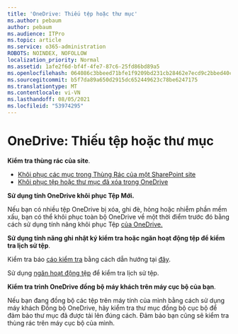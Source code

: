 ```yaml
---
title: 'OneDrive: Thiếu tệp hoặc thư mục'
ms.author: pebaum
author: pebaum
ms.audience: ITPro
ms.topic: article
ms.service: o365-administration
ROBOTS: NOINDEX, NOFOLLOW
localization_priority: Normal
ms.assetid: 1afe2f6d-bf4f-4fe7-87c6-25fd86bd89a5
ms.openlocfilehash: 064086c3bbeed71bfe1f9209bd231cb28462e7ecd9c2bbed40c4716392eabe72
ms.sourcegitcommit: b5f7da89a650d2915dc652449623c78be6247175
ms.translationtype: MT
ms.contentlocale: vi-VN
ms.lasthandoff: 08/05/2021
ms.locfileid: "53974295"
---
```

# <a name="onedrive-missing-files-or-folders"></a>OneDrive: Thiếu tệp hoặc thư mục

**Kiểm tra thùng rác của site**.

- [Khôi phục các mục trong Thùng Rác của một SharePoint site](https://support.microsoft.com/office/restore-items-in-the-recycle-bin-that-were-deleted-from-sharepoint-or-teams-6df466b6-55f2-4898-8d6e-c0dff851a0be)
- [Khôi phục tệp hoặc thư mục đã xóa trong OneDrive](https://support.office.com/article/Restore-deleted-files-or-folders-in-OneDrive-949ada80-0026-4db3-a953-c99083e6a84f)


**Sử dụng tính OneDrive khôi phục Tệp Mới.** 

Nếu bạn có nhiều tệp OneDrive bị xóa, ghi đè, hỏng hoặc nhiễm phần mềm xấu, bạn có thể khôi phục toàn bộ OneDrive về một thời điểm trước đó bằng cách sử dụng tính năng khôi phục Tệp [của OneDrive.](https://support.office.com/article/Restore-your-OneDrive-fa231298-759d-41cf-bcd0-25ac53eb8a15)


**Sử dụng tính năng ghi nhật ký kiểm tra hoặc ngăn hoạt động tệp để kiểm tra lịch sử tệp**.

Kiểm tra báo [cáo kiểm tra](https://docs.microsoft.com/microsoft-365/compliance/search-the-audit-log-in-security-and-compliance) bằng cách dẫn hướng tại [đây](https://sip.protection.office.com/).


Sử dụng [ngăn hoạt động tệp](https://support.office.com/article/File-activity-in-a-document-library-6105ecda-1dd0-4f6f-9542-102bf5c0ffe0) để kiểm tra lịch sử tệp.


**Kiểm tra trình OneDrive đồng bộ máy khách trên máy cục bộ của bạn**.

Nếu bạn đang đồng bộ các tệp trên máy tính của mình bằng cách sử dụng máy khách Đồng bộ OneDrive, hãy kiểm tra thư mục đồng bộ cục bộ để đảm bảo thư mục đã được tải lên đúng cách. Đảm bảo bạn cũng sẽ kiểm tra thùng rác trên máy cục bộ của mình.

